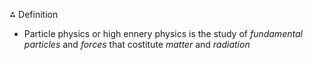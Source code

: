 ⁂ Definition 
- Particle physics or high ennery physics is the study of _fundamental particles_ and _forces_ that costitute _matter_ and _radiation_ 


